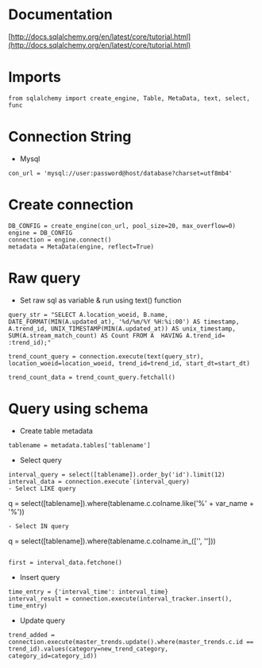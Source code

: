 # Documentation
[http://docs.sqlalchemy.org/en/latest/core/tutorial.html](http://docs.sqlalchemy.org/en/latest/core/tutorial.html)

# Imports
```
from sqlalchemy import create_engine, Table, MetaData, text, select, func
```
# Connection String
- Mysql
```
con_url = 'mysql://user:password@host/database?charset=utf8mb4'
```
# Create connection
```
DB_CONFIG = create_engine(con_url, pool_size=20, max_overflow=0)       
engine = DB_CONFIG
connection = engine.connect()
metadata = MetaData(engine, reflect=True)
```
# Raw query
- Set raw sql as variable & run using text() function
```
query_str = "SELECT A.location_woeid, B.name,  DATE_FORMAT(MIN(A.updated_at), '%d/%m/%Y %H:%i:00') AS timestamp, A.trend_id, UNIX_TIMESTAMP(MIN(A.updated_at)) AS unix_timestamp, SUM(A.stream_match_count) AS Count FROM A  HAVING A.trend_id= :trend_id);"

trend_count_query = connection.execute(text(query_str), location_woeid=location_woeid, trend_id=trend_id, start_dt=start_dt)

trend_count_data = trend_count_query.fetchall()
```
# Query using schema
- Create table metadata
```
tablename = metadata.tables['tablename']
```
- Select query
```
interval_query = select([tablename]).order_by('id').limit(12)
interval_data = connection.execute`(interval_query)
- Select LIKE query
```
q = select([tablename]).where(tablename.c.colname.like('%' + var_name + '%'))
```
- Select IN query
```
q = select([tablename]).where(tablename.c.colname.in_(['', '']))
```

first = interval_data.fetchone()
````
- Insert query
```
time_entry = {'interval_time': interval_time}
interval_result = connection.execute(interval_tracker.insert(), time_entry)
```
- Update query
```
trend_added = connection.execute(master_trends.update().where(master_trends.c.id == trend_id).values(category=new_trend_category, category_id=category_id))      
```